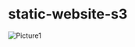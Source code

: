 # static-website-s3

![Picture1](https://github.com/veerababu558/static-website-s3/assets/44125493/3ed3d031-b8be-44cf-9a01-8afe063d6849)

